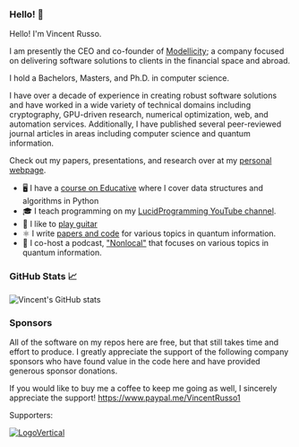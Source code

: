 ### Hello! 👋

Hello! I'm Vincent Russo.

I am presently the CEO and co-founder of
[Modellicity](https://www.modellicity.com/); a company focused on delivering
software solutions to clients in the financial space and abroad.

I hold a Bachelors, Masters, and Ph.D. in computer science.

I have over a decade of experience in creating robust software solutions and
have worked in a wide variety of technical domains including cryptography,
GPU-driven research, numerical optimization, web, and automation services.
Additionally, I have published several peer-reviewed journal articles in areas
including computer science and quantum information.

Check out my papers, presentations, and research over at my [personal
webpage](http://vprusso.github.io/).

- 🖥️ I have a [course on Educative](https://www.educative.io/courses/ds-and-algorithms-in-python) where I cover data structures and algorithms in Python
- 🎓 I teach programming on my [LucidProgramming YouTube channel](https://www.youtube.com/channel/UCFxcvyt2Ucq5IL0_1Njzqlg).
- 🎸 I like to [play guitar](https://www.youtube.com/watch?v=DpjVJ76pLMY)
- ⚛️  I write [papers and code](https://vprusso.github.io/publications/) for various topics in quantum information.
- 🎤 I co-host a podcast, ["Nonlocal"](https://nonlocal.libsyn.com/) that focuses on various topics in quantum information.

### GitHub Stats 📈

![Vincent's GitHub
stats](https://github-readme-stats.vercel.app/api?username=vprusso&show_icons=true)

### Sponsors

All of the software on my repos here are free, but that still takes time and effort to produce. I greatly appreciate the support of the following company sponsors who have found value in the code here and have provided generous sponsor donations. 

If you would like to buy me a coffee to keep me going as well, I sincerely appreciate the support!
https://www.paypal.me/VincentRusso1

Supporters:

[![LogoVertical](https://user-images.githubusercontent.com/1562214/155733860-03f97629-45a9-4082-bc65-c1ba5a07c280.png)](https://oxylabs.io?utm_source=vprusso&utm_medium=cpc&utm_campaign=vprusso_github_sponsor&adgroupid=20220225)

